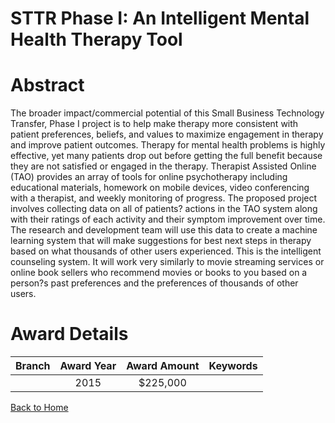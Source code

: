 
STTR Phase I: An Intelligent Mental Health Therapy Tool
=======================================================

# Abstract


The broader impact/commercial potential of this Small Business Technology Transfer, Phase I project is to help make therapy more consistent with patient preferences, beliefs, and values to maximize engagement in therapy and improve patient outcomes. Therapy for mental health problems is highly effective, yet many patients drop out before getting the full benefit because they are not satisfied or engaged in the therapy. Therapist Assisted Online (TAO) provides an array of tools for online psychotherapy including educational materials, homework on mobile devices, video conferencing with a therapist, and weekly monitoring of progress. The proposed project involves collecting data on all of patients? actions in the TAO system along with their ratings of each activity and their symptom improvement over time. The research and development team will use this data to create a machine learning system that will make suggestions for best next steps in therapy based on what thousands of other users experienced. This is the intelligent counseling system. It will work very similarly to movie streaming services or online book sellers who recommend movies or books to you based on a person?s past preferences and the preferences of thousands of other users.  

# Award Details

|Branch|Award Year|Award Amount|Keywords|
| :---: | :---: | :---: | :---: |
||2015|$225,000||
  
  


[Back to Home](https://github.com/chrischow/dod_sbir_awards#175)